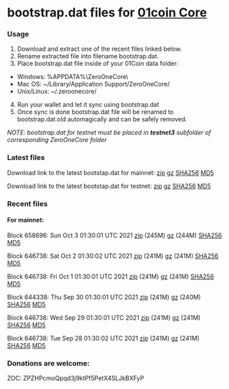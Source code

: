 # bootstrap.dat files for [01coin Core](https://01coin.io)

### Usage

1. Download and extract one of the recent files linked below.
2. Rename extracted file into filename bootstrap.dat.
3. Place bootstrap.dat file inside of your 01Coin data folder:
 - Windows: %APPDATA%\ZeroOneCore\
 - Mac OS: ~/Library/Application Support/ZeroOneCore/
 - Unix/Linux: ~/.zeroonecore/
4. Run your wallet and let it sync using bootstrap.dat
5. Once sync is done bootstrap.dat file will be renamed to bootstrap.dat.old automagically and can be safely removed.

_NOTE: bootstrap.dat for testnet must be placed in **testnet3** subfolder of corresponding ZeroOneCore folder_

### Latest files
Download link to the latest bootstap.dat for mainnet: [zip](https://files.01coin.io/mainnet/bootstrap.dat.zip) [gz](https://files.01coin.io/mainnet/bootstrap.dat.tar.gz) [SHA256](https://files.01coin.io/mainnet/sha256.txt) [MD5](https://files.01coin.io/mainnet/md5.txt)

Download link to the latest bootstap.dat for testnet: [zip](https://files.01coin.io/testnet/bootstrap.dat.zip) [gz](https://files.01coin.io/testnet/bootstrap.dat.tar.gz) [SHA256](https://files.01coin.io/testnet/sha256.txt) [MD5](https://files.01coin.io/testnet/md5.txt)

### Recent files

#### For mainnet:

Block 658696: Sun Oct  3 01:30:01 UTC 2021 [zip](https://files.01coin.io/mainnet/2021-10-03/bootstrap.dat.zip) (245M) [gz](https://files.01coin.io/mainnet/2021-10-03/bootstrap.dat.tar.gz) (244M) [SHA256](https://files.01coin.io/mainnet/2021-10-03/sha256.txt) [MD5](https://files.01coin.io/mainnet/2021-10-03/md5.txt)

Block 646738: Sat Oct  2 01:30:02 UTC 2021 [zip](https://files.01coin.io/mainnet/2021-10-02/bootstrap.dat.zip) (241M) [gz](https://files.01coin.io/mainnet/2021-10-02/bootstrap.dat.tar.gz) (241M) [SHA256](https://files.01coin.io/mainnet/2021-10-02/sha256.txt) [MD5](https://files.01coin.io/mainnet/2021-10-02/md5.txt)

Block 646738: Fri Oct  1 01:30:01 UTC 2021 [zip](https://files.01coin.io/mainnet/2021-10-01/bootstrap.dat.zip) (241M) [gz](https://files.01coin.io/mainnet/2021-10-01/bootstrap.dat.tar.gz) (241M) [SHA256](https://files.01coin.io/mainnet/2021-10-01/sha256.txt) [MD5](https://files.01coin.io/mainnet/2021-10-01/md5.txt)

Block 644338: Thu Sep 30 01:30:01 UTC 2021 [zip](https://files.01coin.io/mainnet/2021-09-30/bootstrap.dat.zip) (241M) [gz](https://files.01coin.io/mainnet/2021-09-30/bootstrap.dat.tar.gz) (240M) [SHA256](https://files.01coin.io/mainnet/2021-09-30/sha256.txt) [MD5](https://files.01coin.io/mainnet/2021-09-30/md5.txt)

Block 646738: Wed Sep 29 01:30:01 UTC 2021 [zip](https://files.01coin.io/mainnet/2021-09-29/bootstrap.dat.zip) (241M) [gz](https://files.01coin.io/mainnet/2021-09-29/bootstrap.dat.tar.gz) (241M) [SHA256](https://files.01coin.io/mainnet/2021-09-29/sha256.txt) [MD5](https://files.01coin.io/mainnet/2021-09-29/md5.txt)

Block 646738: Tue Sep 28 01:30:02 UTC 2021 [zip](https://files.01coin.io/mainnet/2021-09-28/bootstrap.dat.zip) (241M) [gz](https://files.01coin.io/mainnet/2021-09-28/bootstrap.dat.tar.gz) (241M) [SHA256](https://files.01coin.io/mainnet/2021-09-28/sha256.txt) [MD5](https://files.01coin.io/mainnet/2021-09-28/md5.txt)


### Donations are welcome:

ZOC: ZPZHPcmoQpqd3j9ktPf5PetX4SLJkBXFyP
